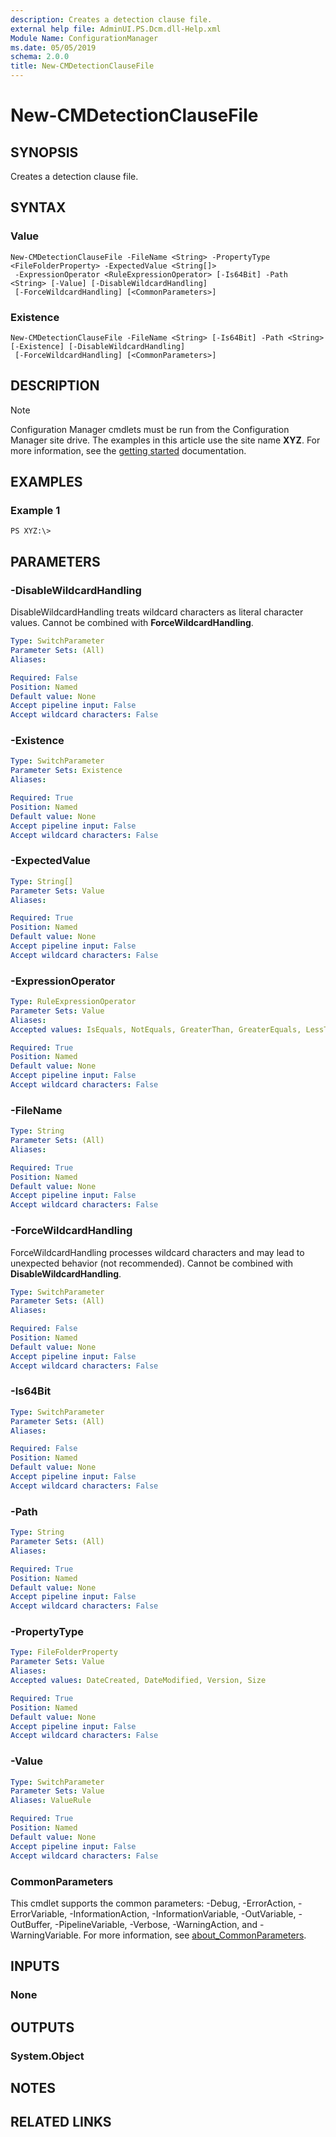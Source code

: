 ```yaml
---
description: Creates a detection clause file.
external help file: AdminUI.PS.Dcm.dll-Help.xml
Module Name: ConfigurationManager
ms.date: 05/05/2019
schema: 2.0.0
title: New-CMDetectionClauseFile
---
```


# New-CMDetectionClauseFile

## SYNOPSIS
Creates a detection clause file.

## SYNTAX

### Value
```
New-CMDetectionClauseFile -FileName <String> -PropertyType <FileFolderProperty> -ExpectedValue <String[]>
 -ExpressionOperator <RuleExpressionOperator> [-Is64Bit] -Path <String> [-Value] [-DisableWildcardHandling]
 [-ForceWildcardHandling] [<CommonParameters>]
```

### Existence
```
New-CMDetectionClauseFile -FileName <String> [-Is64Bit] -Path <String> [-Existence] [-DisableWildcardHandling]
 [-ForceWildcardHandling] [<CommonParameters>]
```

## DESCRIPTION

> [!NOTE]
> Configuration Manager cmdlets must be run from the Configuration Manager site drive.
> The examples in this article use the site name **XYZ**. For more information, see the
> [getting started](/powershell/sccm/overview) documentation.

## EXAMPLES

### Example 1
```
PS XYZ:\>
```

## PARAMETERS

### -DisableWildcardHandling
DisableWildcardHandling treats wildcard characters as literal character values. Cannot be combined with **ForceWildcardHandling**.

```yaml
Type: SwitchParameter
Parameter Sets: (All)
Aliases:

Required: False
Position: Named
Default value: None
Accept pipeline input: False
Accept wildcard characters: False
```

### -Existence
```yaml
Type: SwitchParameter
Parameter Sets: Existence
Aliases:

Required: True
Position: Named
Default value: None
Accept pipeline input: False
Accept wildcard characters: False
```

### -ExpectedValue
```yaml
Type: String[]
Parameter Sets: Value
Aliases:

Required: True
Position: Named
Default value: None
Accept pipeline input: False
Accept wildcard characters: False
```

### -ExpressionOperator
```yaml
Type: RuleExpressionOperator
Parameter Sets: Value
Aliases:
Accepted values: IsEquals, NotEquals, GreaterThan, GreaterEquals, LessThan, LessEquals, Between, OneOf, NoneOf

Required: True
Position: Named
Default value: None
Accept pipeline input: False
Accept wildcard characters: False
```

### -FileName
```yaml
Type: String
Parameter Sets: (All)
Aliases:

Required: True
Position: Named
Default value: None
Accept pipeline input: False
Accept wildcard characters: False
```

### -ForceWildcardHandling
ForceWildcardHandling processes wildcard characters and may lead to unexpected behavior (not recommended). Cannot be combined with **DisableWildcardHandling**.

```yaml
Type: SwitchParameter
Parameter Sets: (All)
Aliases:

Required: False
Position: Named
Default value: None
Accept pipeline input: False
Accept wildcard characters: False
```

### -Is64Bit
```yaml
Type: SwitchParameter
Parameter Sets: (All)
Aliases:

Required: False
Position: Named
Default value: None
Accept pipeline input: False
Accept wildcard characters: False
```

### -Path
```yaml
Type: String
Parameter Sets: (All)
Aliases:

Required: True
Position: Named
Default value: None
Accept pipeline input: False
Accept wildcard characters: False
```

### -PropertyType
```yaml
Type: FileFolderProperty
Parameter Sets: Value
Aliases:
Accepted values: DateCreated, DateModified, Version, Size

Required: True
Position: Named
Default value: None
Accept pipeline input: False
Accept wildcard characters: False
```

### -Value
```yaml
Type: SwitchParameter
Parameter Sets: Value
Aliases: ValueRule

Required: True
Position: Named
Default value: None
Accept pipeline input: False
Accept wildcard characters: False
```

### CommonParameters
This cmdlet supports the common parameters: -Debug, -ErrorAction, -ErrorVariable, -InformationAction, -InformationVariable, -OutVariable, -OutBuffer, -PipelineVariable, -Verbose, -WarningAction, and -WarningVariable. For more information, see [about_CommonParameters](https://go.microsoft.com/fwlink/?LinkID=113216).

## INPUTS

### None

## OUTPUTS

### System.Object

## NOTES

## RELATED LINKS
